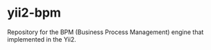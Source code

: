 # yii2-bpm
Repository for the BPM (Business Process Management) engine that implemented in the Yii2.
